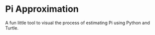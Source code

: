 # Pi Approximation

A fun little tool to visual the process of estimating Pi using Python and Turtle.
